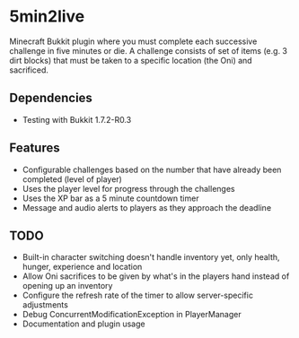 5min2live
=========

Minecraft Bukkit plugin where you must complete each successive challenge in five minutes or die. A challenge consists of set of items (e.g. 3 dirt blocks) that must be taken to a specific location (the Oni) and sacrificed.

Dependencies
------------

* Testing with Bukkit 1.7.2-R0.3

Features
--------

* Configurable challenges based on the number that have already been completed (level of player)
* Uses the player level for progress through the challenges
* Uses the XP bar as a 5 minute countdown timer
* Message and audio alerts to players as they approach the deadline

TODO
----

* Built-in character switching doesn't handle inventory yet, only health, hunger, experience and location
* Allow Oni sacrifices to be given by what's in the players hand instead of opening up an inventory
* Configure the refresh rate of the timer to allow server-specific adjustments
* Debug ConcurrentModificationException in PlayerManager
* Documentation and plugin usage
